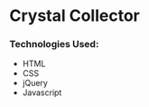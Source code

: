 # Crystal Collector

<h3>Technologies Used:</h3>

<ul>
  <li>HTML</li>
  <li>CSS</li>  
  <li>jQuery</li>
  <li>Javascript</li>
  
 </ul>
